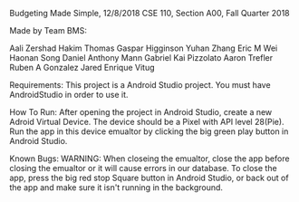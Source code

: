 Budgeting Made Simple, 12/8/2018
CSE 110, Section A00, Fall Quarter 2018

Made by Team BMS:

Aali Zershad Hakim
Thomas Gaspar Higginson
Yuhan Zhang
Eric M Wei
Haonan Song
Daniel Anthony Mann
Gabriel Kai Pizzolato
Aaron Trefler
Ruben A Gonzalez
Jared Enrique Vitug


Requirements:
	This project is a Android Studio project. You must have AndroidStudio in order
	to use it.
	
How To Run:
	After opening the project in Android Studio, create a new Adroid Virtual Device.
The device should be a Pixel with API level 28(Pie). Run the app in this device 
emualtor by clicking the big green play button in Android Studio.


Known Bugs:
	WARNING: When closeing the emualtor, close the app before closing the emualtor or it 
will cause errors in our database. To close the app, press the big red stop Square 
button in Android Studio, or back out of the app and make sure it isn't running in
the background.  

